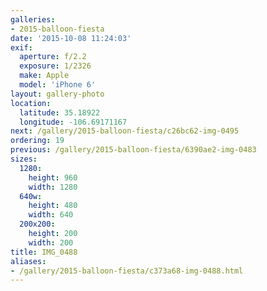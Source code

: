 ```yaml
---
galleries:
- 2015-balloon-fiesta
date: '2015-10-08 11:24:03'
exif:
  aperture: f/2.2
  exposure: 1/2326
  make: Apple
  model: 'iPhone 6'
layout: gallery-photo
location:
  latitude: 35.18922
  longitude: -106.69171167
next: /gallery/2015-balloon-fiesta/c26bc62-img-0495
ordering: 19
previous: /gallery/2015-balloon-fiesta/6390ae2-img-0483
sizes:
  1280:
    height: 960
    width: 1280
  640w:
    height: 480
    width: 640
  200x200:
    height: 200
    width: 200
title: IMG_0488
aliases:
- /gallery/2015-balloon-fiesta/c373a68-img-0488.html
---
```

